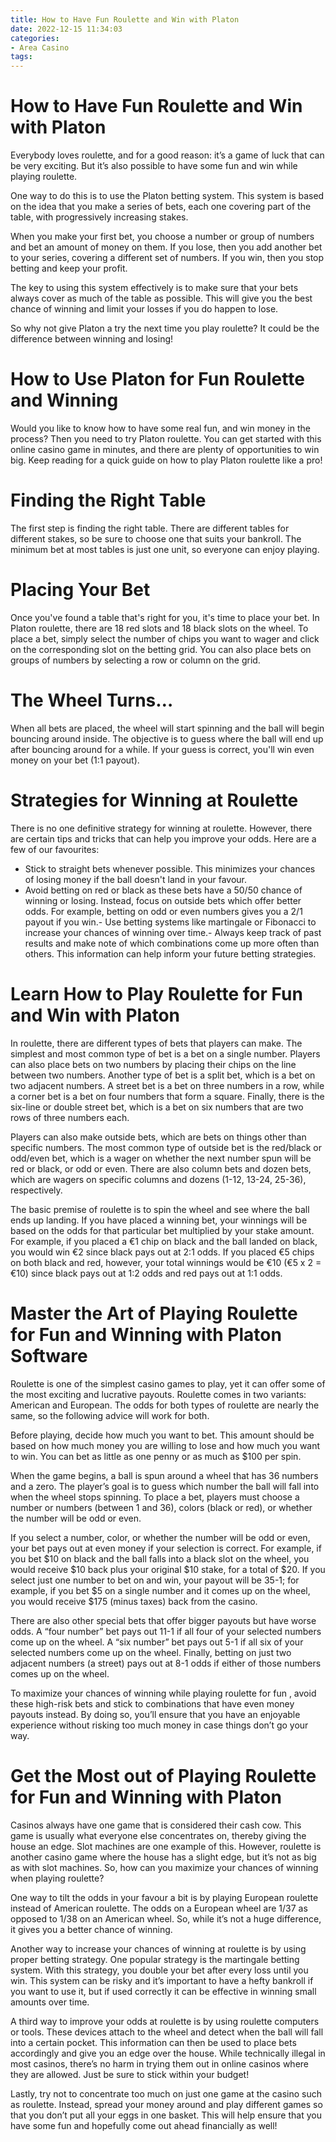 ```yaml
---
title: How to Have Fun Roulette and Win with Platon
date: 2022-12-15 11:34:03
categories:
- Area Casino
tags:
---
```



#  How to Have Fun Roulette and Win with Platon

Everybody loves roulette, and for a good reason: it’s a game of luck that can be very exciting. But it’s also possible to have some fun and win while playing roulette.

One way to do this is to use the Platon betting system. This system is based on the idea that you make a series of bets, each one covering part of the table, with progressively increasing stakes.

When you make your first bet, you choose a number or group of numbers and bet an amount of money on them. If you lose, then you add another bet to your series, covering a different set of numbers. If you win, then you stop betting and keep your profit.

The key to using this system effectively is to make sure that your bets always cover as much of the table as possible. This will give you the best chance of winning and limit your losses if you do happen to lose.

So why not give Platon a try the next time you play roulette? It could be the difference between winning and losing!

#  How to Use Platon for Fun Roulette and Winning

Would you like to know how to have some real fun, and win money in the process? Then you need to try Platon roulette. You can get started with this online casino game in minutes, and there are plenty of opportunities to win big. Keep reading for a quick guide on how to play Platon roulette like a pro!

# Finding the Right Table

The first step is finding the right table. There are different tables for different stakes, so be sure to choose one that suits your bankroll. The minimum bet at most tables is just one unit, so everyone can enjoy playing.

# Placing Your Bet

Once you've found a table that's right for you, it's time to place your bet. In Platon roulette, there are 18 red slots and 18 black slots on the wheel. To place a bet, simply select the number of chips you want to wager and click on the corresponding slot on the betting grid. You can also place bets on groups of numbers by selecting a row or column on the grid.

# The Wheel Turns…

When all bets are placed, the wheel will start spinning and the ball will begin bouncing around inside. The objective is to guess where the ball will end up after bouncing around for a while. If your guess is correct, you'll win even money on your bet (1:1 payout).

# Strategies for Winning at Roulette

There is no one definitive strategy for winning at roulette. However, there are certain tips and tricks that can help you improve your odds. Here are a few of our favourites:

- Stick to straight bets whenever possible. This minimizes your chances of losing money if the ball doesn't land in your favour.
- Avoid betting on red or black as these bets have a 50/50 chance of winning or losing. Instead, focus on outside bets which offer better odds. For example, betting on odd or even numbers gives you a 2/1 payout if you win.- Use betting systems like martingale or Fibonacci to increase your chances of winning over time.- Always keep track of past results and make note of which combinations come up more often than others. This information can help inform your future betting strategies.

#  Learn How to Play Roulette for Fun and Win with Platon

In roulette, there are different types of bets that players can make. The simplest and most common type of bet is a bet on a single number. Players can also place bets on two numbers by placing their chips on the line between two numbers. Another type of bet is a split bet, which is a bet on two adjacent numbers. A street bet is a bet on three numbers in a row, while a corner bet is a bet on four numbers that form a square. Finally, there is the six-line or double street bet, which is a bet on six numbers that are two rows of three numbers each.

Players can also make outside bets, which are bets on things other than specific numbers. The most common type of outside bet is the red/black or odd/even bet, which is a wager on whether the next number spun will be red or black, or odd or even. There are also column bets and dozen bets, which are wagers on specific columns and dozens (1-12, 13-24, 25-36), respectively.

The basic premise of roulette is to spin the wheel and see where the ball ends up landing. If you have placed a winning bet, your winnings will be based on the odds for that particular bet multiplied by your stake amount. For example, if you placed a €1 chip on black and the ball landed on black, you would win €2 since black pays out at 2:1 odds. If you placed €5 chips on both black and red, however, your total winnings would be €10 (€5 x 2 = €10) since black pays out at 1:2 odds and red pays out at 1:1 odds.

#  Master the Art of Playing Roulette for Fun and Winning with Platon Software

Roulette is one of the simplest casino games to play, yet it can offer some of the most exciting and lucrative payouts. Roulette comes in two variants: American and European. The odds for both types of roulette are nearly the same, so the following advice will work for both.

Before playing, decide how much you want to bet. This amount should be based on how much money you are willing to lose and how much you want to win. You can bet as little as one penny or as much as $100 per spin.

When the game begins, a ball is spun around a wheel that has 36 numbers and a zero. The player’s goal is to guess which number the ball will fall into when the wheel stops spinning. To place a bet, players must choose a number or numbers (between 1 and 36), colors (black or red), or whether the number will be odd or even.

If you select a number, color, or whether the number will be odd or even, your bet pays out at even money if your selection is correct. For example, if you bet $10 on black and the ball falls into a black slot on the wheel, you would receive $10 back plus your original $10 stake, for a total of $20. If you select just one number to bet on and win, your payout will be 35-1; for example, if you bet $5 on a single number and it comes up on the wheel, you would receive $175 (minus taxes) back from the casino.

There are also other special bets that offer bigger payouts but have worse odds. A “four number” bet pays out 11-1 if all four of your selected numbers come up on the wheel. A “six number” bet pays out 5-1 if all six of your selected numbers come up on the wheel. Finally, betting on just two adjacent numbers (a street) pays out at 8-1 odds if either of those numbers comes up on the wheel.

To maximize your chances of winning while playing roulette for fun , avoid these high-risk bets and stick to combinations that have even money payouts instead. By doing so, you’ll ensure that you have an enjoyable experience without risking too much money in case things don’t go your way.

#  Get the Most out of Playing Roulette for Fun and Winning with Platon

Casinos always have one game that is considered their cash cow. This game is usually what everyone else concentrates on, thereby giving the house an edge. Slot machines are one example of this. However, roulette is another casino game where the house has a slight edge, but it’s not as big as with slot machines. So, how can you maximize your chances of winning when playing roulette?

One way to tilt the odds in your favour a bit is by playing European roulette instead of American roulette. The odds on a European wheel are 1/37 as opposed to 1/38 on an American wheel. So, while it’s not a huge difference, it gives you a better chance of winning.

Another way to increase your chances of winning at roulette is by using proper betting strategy. One popular strategy is the martingale betting system. With this strategy, you double your bet after every loss until you win. This system can be risky and it’s important to have a hefty bankroll if you want to use it, but if used correctly it can be effective in winning small amounts over time.

A third way to improve your odds at roulette is by using roulette computers or tools. These devices attach to the wheel and detect when the ball will fall into a certain pocket. This information can then be used to place bets accordingly and give you an edge over the house. While technically illegal in most casinos, there’s no harm in trying them out in online casinos where they are allowed. Just be sure to stick within your budget!

Lastly, try not to concentrate too much on just one game at the casino such as roulette. Instead, spread your money around and play different games so that you don’t put all your eggs in one basket. This will help ensure that you have some fun and hopefully come out ahead financially as well!